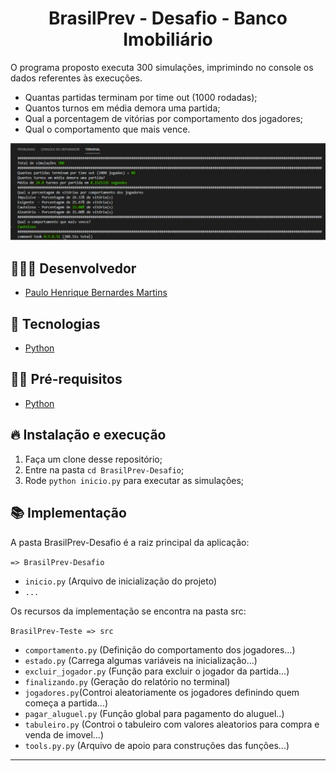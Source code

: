 <h1 align="center">
  BrasilPrev - Desafio - Banco Imobiliário
</h1>

O programa proposto executa 300 simulações, imprimindo no console os dados referentes às execuções. 

- Quantas partidas terminam por time out (1000 rodadas);
- Quantos turnos em média demora uma partida;
- Qual a porcentagem de vitórias por comportamento dos jogadores;
- Qual o comportamento que mais vence.

<img src="preview.jpg" alt="drawing" width="700"/>

## 👨🏼‍💻 Desenvolvedor

- [Paulo Henrique Bernardes Martins](http://phdeveloper.com.br/)

## 🚀 Tecnologias

- [Python](https://www.python.org/)

## ✋🏻 Pré-requisitos

- [Python](https://www.python.org/)

## 🔥 Instalação e execução

1. Faça um clone desse repositório;
2. Entre na pasta `cd BrasilPrev-Desafio`;
3. Rode `python inicio.py` para executar as simulações;

## 📚 Implementação

A pasta BrasilPrev-Desafio é a raiz principal da aplicação:

`=> BrasilPrev-Desafio`
- `inicio.py` (Arquivo de inicialização do projeto)
- `...`

Os recursos da implementação se encontra na pasta src:

`BrasilPrev-Teste => src `
- `comportamento.py` (Definição do comportamento dos jogadores...)
- `estado.py` (Carrega algumas variáveis na inicialização...)
- `excluir_jogador.py` (Função para excluir o jogador da partida...)
- `finalizando.py` (Geração do relatório no terminal)
- `jogadores.py`(Controi aleatoriamente os jogadores definindo quem começa a partida...)
- `pagar_aluguel.py` (Função global para pagamento do aluguel..)
- `tabuleiro.py` (Controi o tabuleiro com valores aleatorios para compra e venda de imovel...)
- `tools.py.py` (Arquivo de apoio para construções das funções...)

---